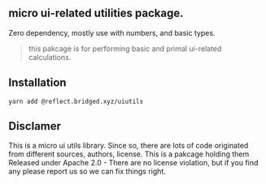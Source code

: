 ## micro ui-related utilities package.

Zero dependency, mostly use with numbers, and basic types.

> this pakcage is for performing basic and primal ui-related calculations.

## Installation

```
yarn add @reflect.bridged.xyz/uiutils
```

## Disclamer

This is a micro ui utils library. Since so, there are lots of code originated from different sources, authors, license.
This is a pakcage holding them Released under Apache 2.0 - There are no license violation, but if you find any please report us so we can fix things right.
